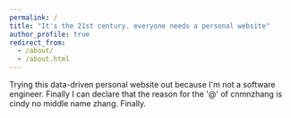 ```yaml
---
permalink: /
title: "It's the 21st century. everyone needs a personal website"
author_profile: true
redirect_from: 
  - /about/
  - /about.html
---
```



Trying this data-driven personal website out because I'm not a software engineer. 
Finally I can declare that the reason for the '@' of cnmnzhang is cindy no middle name zhang. Finally. 